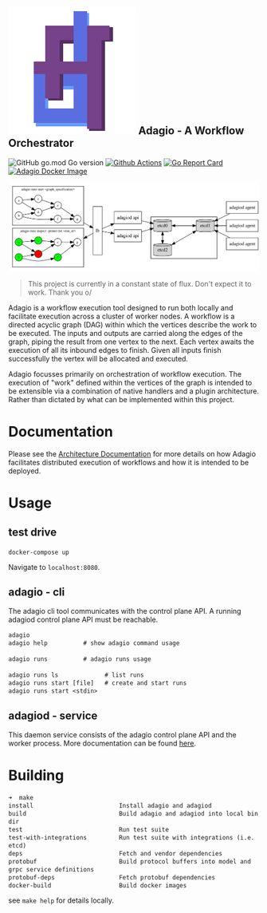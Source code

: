 ![Adagio Logo](ui/src/assets/images/logo.png) Adagio - A Workflow Orchestrator
------------------------------------------------------------------------------

![GitHub go.mod Go version](https://img.shields.io/github/go-mod/go-version/georgemac/adagio)
[![Github Actions](https://github.com/georgemac/adagio/workflows/Go/badge.svg)](https://github.com/GeorgeMac/adagio/actions)
[![Go Report Card](https://goreportcard.com/badge/github.com/georgemac/adagio)](https://goreportcard.com/report/github.com/georgemac/adagio)
[![Adagio Docker Image](https://images.microbadger.com/badges/version/adagioworkflow/adagio.svg)](https://hub.docker.com/repository/docker/adagioworkflow/adagio)

![architecture](docs/architecture.svg)

> This project is currently in a constant state of flux. Don't expect it to work. Thank you o/

Adagio is a workflow execution tool designed to run both locally and facilitate execution across a cluster of worker nodes.
A workflow is a directed acyclic graph (DAG) within which the vertices describe the work to be executed. The inputs and outputs are carried along the edges of the graph, piping the result from one vertex to the next. Each vertex awaits the execution of all its inbound edges to finish. Given all inputs finish successfully the vertex will be allocated and executed.

Adagio focusses primarily on orchestration of workflow execution. The execution of "work" defined within the vertices of the graph is intended to be extensible via a combination of native handlers and a plugin architecture. Rather than dictated by what can be implemented within this project.

# Documentation

Please see the [Architecture Documentation](./docs/ARCHITECTURE.md) for more details on how Adagio facilitates distributed execution of workflows and how it is intended to be deployed.

# Usage

## test drive

`docker-compose up`

Navigate to `localhost:8080`.

## adagio - cli

The adagio cli tool communicates with the control plane API. A running adagiod control plane API must be reachable.

```
adagio
adagio help          # show adagio command usage

adagio runs          # adagio runs usage

adagio runs ls             # list runs
adagio runs start [file]   # create and start runs
adagio runs start <stdin>
```

## adagiod - service

This daemon service consists of the adagio control plane API and the worker process. More documentation can be found [here](./cmd/adagiod).

# Building

```
➜  make
install                        Install adagio and adagiod
build                          Build adagio and adagiod into local bin dir
test                           Run test suite
test-with-integrations         Run test suite with integrations (i.e. etcd)
deps                           Fetch and vendor dependencies
protobuf                       Build protocol buffers into model and grpc service definitions
protobuf-deps                  Fetch protobuf dependencies
docker-build                   Build docker images
```

see `make help` for details locally.
